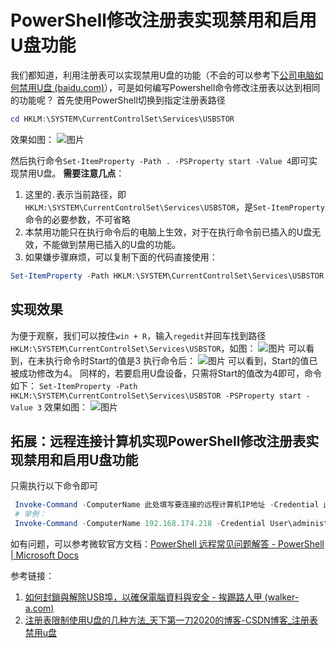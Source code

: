# PowerShell修改注册表实现禁用和启用U盘功能
我们都知道，利用注册表可以实现禁用U盘的功能（不会的可以参考下[公司电脑如何禁用U盘 (baidu.com)](https://baijiahao.baidu.com/s?id=1711677291142123259)），可是如何编写Powershell命令修改注册表以达到相同的功能呢？
首先使用PowerShell切换到指定注册表路径
```powershell
cd HKLM:\SYSTEM\CurrentControlSet\Services\USBSTOR
```
效果如图：
![图片](https://user-images.githubusercontent.com/57973265/167260225-df30d06f-b5ce-4ec1-8b7e-52b890bf6dfd.png)

然后执行命令`Set-ItemProperty -Path . -PSProperty start -Value 4`即可实现禁用U盘。
**需要注意几点**：
1. 这里的`.`表示当前路径，即`HKLM:\SYSTEM\CurrentControlSet\Services\USBSTOR`，是`Set-ItemProperty`命令的必要参数，不可省略
2. 本禁用功能只在执行命令后的电脑上生效，对于在执行命令前已插入的U盘无效，不能做到禁用已插入的U盘的功能。
3. 如果嫌步骤麻烦，可以复制下面的代码直接使用：
```powershell
Set-ItemProperty -Path HKLM:\SYSTEM\CurrentControlSet\Services\USBSTOR -PSProperty start -Value 4
```
## 实现效果
为便于观察，我们可以按住`win + R`，输入`regedit`并回车找到路径`HKLM:\SYSTEM\CurrentControlSet\Services\USBSTOR`，如图：
![图片](https://user-images.githubusercontent.com/57973265/167260282-fd1de404-ad14-4763-a9cb-10efa5f73ac1.png)
可以看到，在未执行命令时Start的值是3
执行命令后：
![图片](https://user-images.githubusercontent.com/57973265/167260298-6b9651d1-4509-4a7e-9779-f76e86da01ba.png)
可以看到，Start的值已被成功修改为4。
同样的，若要启用U盘设备，只需将Start的值改为4即可，命令如下：
`Set-ItemProperty -Path HKLM:\SYSTEM\CurrentControlSet\Services\USBSTOR -PSProperty start -Value 3`
效果如图：
![图片](https://user-images.githubusercontent.com/57973265/167260365-871019de-fa46-40a9-9582-8f391b544d21.png)
## 拓展：远程连接计算机实现PowerShell修改注册表实现禁用和启用U盘功能
只需执行以下命令即可
```powershell
 Invoke-Command -ComputerName 此处填写要连接的远程计算机IP地址 -Credential 此处填写要连接的用户名\administrator -scriptblock {Set-ItemProperty HKLM:\SYSTEM\CurrentControlSet\Services\USBSTOR -PSProperty start -Value 4}
 # 举例：
 Invoke-Command -ComputerName 192.168.174.218 -Credential User\administrator -scriptblock {Set-ItemProperty HKLM:\SYSTEM\CurrentControlSet\Services\USBSTOR -PSProperty start -Value 4}
```
如有问题，可以参考微软官方文档：[PowerShell 远程常见问题解答 - PowerShell | Microsoft Docs](https://docs.microsoft.com/zh-cn/powershell/scripting/learn/remoting/powershell-remoting-faq?view=powershell-7.2)

参考链接：
1. [如何封鎖與解除USB埠，以確保電腦資料與安全 - 挨踢路人甲 (walker-a.com)](https://walker-a.com/archives/3701#:~:text=%E5%9C%A8%E3%80%8CHKEY_LOCAL_MACHINESYSTEMCurrentControlSetServicesUSBSTOR%E3%80%8D%E8%B7%AF%E5%BE%91%E4%B8%8B%E6%89%BE%E5%88%B0%E3%80%8CStart%E3%80%8D%E9%A0%85%E7%9B%AE%E4%BE%86%E4%BF%AE%E6%94%B9%EF%BC%88%E5%A6%82%E4%B8%8B%E5%9C%96%EF%BC%89%E3%80%82,%E5%B0%87%E3%80%8CStart%E3%80%8D%E4%BF%AE%E6%94%B9%E7%82%BA%E3%80%8C4%E3%80%8D%E4%B8%A6%E6%8C%89%E4%B8%8B%E3%80%94%E7%A2%BA%E5%AE%9A%E3%80%95%E5%8D%B3%E5%8F%AF%E5%B0%87USB%E7%9A%84%E5%8A%9F%E8%83%BD%E9%97%9C%E9%96%89%EF%BC%8C%E6%83%B3%E8%A6%81%E6%89%93%E9%96%8B%E5%86%8D%E5%B0%87%E5%85%B6%E5%80%BC%E6%94%B9%E7%82%BA3%E5%8D%B3%E5%8F%AF%E6%81%A2%E5%BE%A9%EF%BC%8C%E6%98%AF%E4%B8%8D%E6%98%AF%E5%BE%88%E7%B0%A1%E5%96%AE%E5%91%A2%EF%BC%9F)
2. [注册表限制使用U盘的几种方法_天下第一刀2020的博客-CSDN博客_注册表禁用u盘](https://blog.csdn.net/lovegod12/article/details/4161124)
